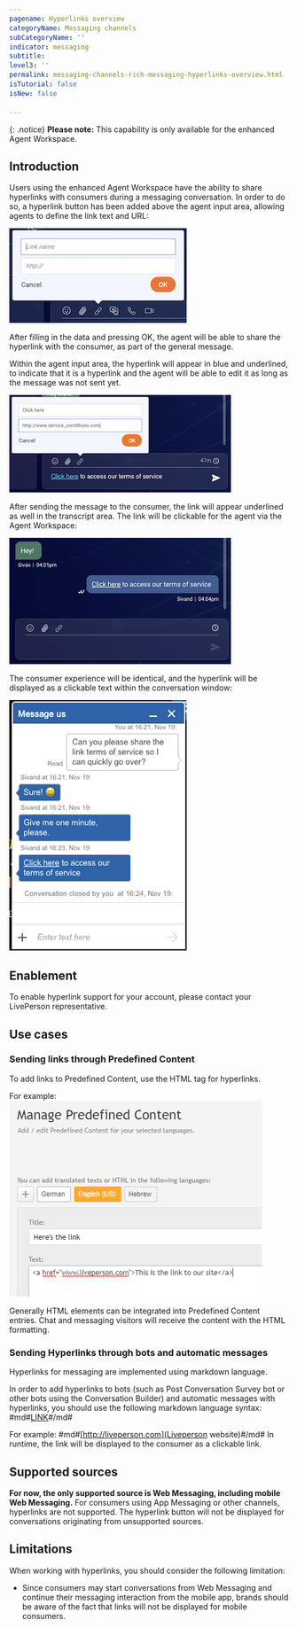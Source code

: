 ```yaml
---
pagename: Hyperlinks overview
categoryName: Messaging channels
subCategoryName: ''
indicator: messaging
subtitle:
level3: ''
permalink: messaging-channels-rich-messaging-hyperlinks-overview.html
isTutorial: false
isNew: false

---
```


{: .notice}
**Please note:** This capability is only available for the enhanced Agent Workspace.

## Introduction

Users using the enhanced Agent Workspace have the ability to share hyperlinks with consumers during a messaging conversation. In order to do so, a hyperlink button has been added above the agent input area, allowing agents to define the link text and URL:

![](img/hyperlinks-overview-1.png)

After filling in the data and pressing OK, the agent will be able to share the hyperlink with the consumer, as part of the general message.

Within the agent input area, the hyperlink will appear in blue and underlined, to indicate that it is a hyperlink and the agent will be able to edit it as long as the message was not sent yet.

![](img/hyperlinks-overview-2.png)

After sending the message to the consumer, the link will appear underlined as well in the transcript area. The link will be clickable for the agent via the Agent Workspace:

![](img/hyperlinks-overview-3.png)

The consumer experience will be identical, and the hyperlink will be displayed as a clickable text within the conversation window:

![](img/hyperlinks-overview-4.png)

## Enablement

To enable hyperlink support for your account, please contact your LivePerson representative.

## Use cases

### Sending links through Predefined Content

To add links to Predefined Content, use the HTML tag for hyperlinks.

For example:
![](img/hyperlinks-overview-5.png)

Generally HTML elements can be integrated into Predefined Content entries. Chat and messaging visitors will receive the content with the HTML formatting.

### Sending Hyperlinks through bots and automatic messages

Hyperlinks for messaging are implemented using markdown language.

In order to add hyperlinks to bots (such as Post Conversation Survey bot or other bots using  the Conversation Builder) and automatic messages with hyperlinks, you should use the following markdown language syntax: #md#[LINK](LINK_TEXT)#/md#

For example:
#md#[http://liveperson.com](Liveperson website)#/md#
In runtime, the link will be displayed to the consumer as a clickable link.

## Supported sources

**For now, the only supported source is Web Messaging, including mobile Web Messaging.** For consumers using App Messaging or other channels, hyperlinks are not supported. The hyperlink button will not be displayed for conversations originating from unsupported sources.

## Limitations

When working with hyperlinks, you should consider the following limitation:
* Since consumers may start conversations from Web Messaging and continue their messaging interaction from the mobile app, brands should be aware of the fact that links will not be displayed for mobile consumers.
